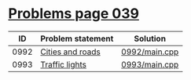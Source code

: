 # [Problems page 039](https://www.e-olymp.com/en/problems?page=39)


| ID   | Problem statement                                           | Solution                       |
|------|-------------------------------------------------------------|--------------------------------|
| 0992 | [Cities and roads](https://www.e-olymp.com/en/problems/992) | [0992/main.cpp](0992/main.cpp) |
| 0993 | [Traffic lights](https://www.e-olymp.com/en/problems/993)   | [0993/main.cpp](0993/main.cpp) |

